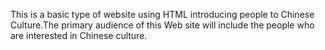   This is a basic type of website using HTML introducing people to Chinese Culture.The primary audience of this Web site will include the people who are interested in Chinese culture.
